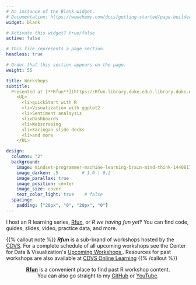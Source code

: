 ```yaml
---
# An instance of the Blank widget.
# Documentation: https://wowchemy.com/docs/getting-started/page-builder/
widget: blank

# Activate this widget? true/false
active: false

# This file represents a page section.
headless: true

# Order that this section appears on the page.
weight: 55

title: Workshops
subtitle: 
  Presented at [**Rfun**](https://Rfun.library.duke.edu).library.duke.edu 
    <UL>
      <li>quickStart with R
      <li>Visualization with ggplot2
      <li>Sentiment analsysis
      <li>Dashboards
      <li>Webscraping
      <li>Xaringan slide decks
      <li>and more
    </UL>

design:
  columns: "2"
  background:
    image: mindset-programmer-machine-learning-brain-mind-think-1440817-pxhere.com.jpg    # hex_top_rfun_logo.png | 
    image_darken: .5         # 1.0 | 0.2
    image_parallax: true
    image_position: center
    image_size: cover
    text_color_light: true    # false
  spacing:
    padding: ["20px", "0", "20px", "0"]
---
```


<p></p>

I host an R learning series, [Rfun](https://rfun.library.duke.edu), or _R we having fun yet_‽ You can find code, guides, slides, video, practice data, and more.  

{{% callout note %}}
**_Rfun_** is a sub-brand of workshops hosted by the [CDVS](https://library.duke.edu/data/). For a complete schedule of all upcoming workshops see the Center for Data & Visualization's [Upcoming Workshops ](https://library.duke.edu/data/workshops).  Resources for past workshops are also available at [CDVS Online Learning](https://library.duke.edu/data/tutorials)
{{% /callout %}}

<div style="text-align:center;">  

 [**Rfun**](https://rfun.library.duke.edu) is a convenient place to find past R workshop content.<br>
You can also go straight to my [GitHub](https://github.com/libjohn) or [YouTube](https://youtube.com/johnlittle1).  
</div>


